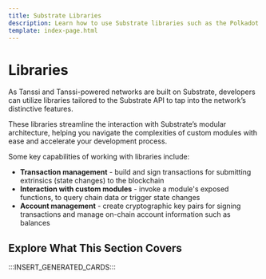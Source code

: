 ```yaml
---
title: Substrate Libraries
description: Learn how to use Substrate libraries such as the Polkadot.js API to send transactions (extrinsics) and interact with an appchain's Substrate-layer.
template: index-page.html
---
```


# Libraries

As Tanssi and Tanssi-powered networks are built on Substrate, developers can utilize libraries tailored to the Substrate API to tap into the network’s distinctive features.

These libraries streamline the interaction with Substrate’s modular architecture, helping you navigate the complexities of custom modules with ease and accelerate your development process.

Some key capabilities of working with libraries include:

- **Transaction management** - build and sign transactions for submitting extrinsics (state changes) to the blockchain
- **Interaction with custom modules** - invoke a module's exposed functions, to query chain data or trigger state changes
- **Account management** - create cryptographic key pairs for signing transactions and manage on-chain account information such as balances

## Explore What This Section Covers

:::INSERT_GENERATED_CARDS:::
